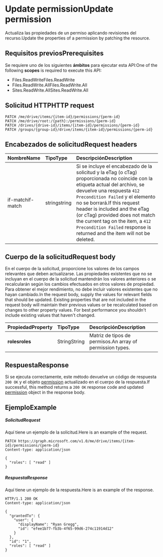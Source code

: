 # <a name="update-permission"></a><span data-ttu-id="4b7cc-101">Update permission</span><span class="sxs-lookup"><span data-stu-id="4b7cc-101">Update permission</span></span>

<span data-ttu-id="4b7cc-102">Actualiza las propiedades de un permiso aplicando revisiones del recurso.</span><span class="sxs-lookup"><span data-stu-id="4b7cc-102">Update the properties of a permission by patching the resource.</span></span>

## <a name="prerequisites"></a><span data-ttu-id="4b7cc-103">Requisitos previos</span><span class="sxs-lookup"><span data-stu-id="4b7cc-103">Prerequisites</span></span>

<span data-ttu-id="4b7cc-104">Se requiere uno de los siguientes **ámbitos** para ejecutar esta API:</span><span class="sxs-lookup"><span data-stu-id="4b7cc-104">One of the following **scopes** is required to execute this API:</span></span>

* <span data-ttu-id="4b7cc-105">Files.ReadWrite</span><span class="sxs-lookup"><span data-stu-id="4b7cc-105">Files.ReadWrite</span></span>
* <span data-ttu-id="4b7cc-106">Files.ReadWrite.All</span><span class="sxs-lookup"><span data-stu-id="4b7cc-106">Files.ReadWrite.All</span></span>
* <span data-ttu-id="4b7cc-107">Sites.ReadWrite.All</span><span class="sxs-lookup"><span data-stu-id="4b7cc-107">Sites.ReadWrite.All</span></span>

## <a name="http-request"></a><span data-ttu-id="4b7cc-108">Solicitud HTTP</span><span class="sxs-lookup"><span data-stu-id="4b7cc-108">HTTP request</span></span>

<!-- { "blockType": "ignored" } -->
```http
PATCH /me/drive/items/{item-id}/permissions/{perm-id}
PATCH /me/drive/root:/{path}:/permissions/{perm-id}
PATCH /drives/{drive-id}/items/{item-id}/permissions/{perm-id}
PATCH /groups/{group-id}/drive/items/{item-id}/permissions/{perm-id}
```

## <a name="request-headers"></a><span data-ttu-id="4b7cc-109">Encabezados de solicitud</span><span class="sxs-lookup"><span data-stu-id="4b7cc-109">Request headers</span></span>

| <span data-ttu-id="4b7cc-110">Nombre</span><span class="sxs-lookup"><span data-stu-id="4b7cc-110">Name</span></span>          | <span data-ttu-id="4b7cc-111">Tipo</span><span class="sxs-lookup"><span data-stu-id="4b7cc-111">Type</span></span>   | <span data-ttu-id="4b7cc-112">Descripción</span><span class="sxs-lookup"><span data-stu-id="4b7cc-112">Description</span></span>                                                                                                                                                                                       |
|:--------------|:-------|:--------------------------------------------------------------------------------------------------------------------------------------------------------------------------------------------------|
| <span data-ttu-id="4b7cc-113">if-match</span><span class="sxs-lookup"><span data-stu-id="4b7cc-113">if-match</span></span>      | <span data-ttu-id="4b7cc-114">string</span><span class="sxs-lookup"><span data-stu-id="4b7cc-114">string</span></span> | <span data-ttu-id="4b7cc-115">Si se incluye el encabezado de la solicitud y la eTag (o cTag) proporcionada no coincide con la etiqueta actual del archivo, se devuelve una respuesta `412 Precondition Failed` y el elemento no se borrará.</span><span class="sxs-lookup"><span data-stu-id="4b7cc-115">If this request header is included and the eTag (or cTag) provided does not match the current tag on the item, a `412 Precondition Failed` response is returned and the item will not be deleted.</span></span> |


## <a name="request-body"></a><span data-ttu-id="4b7cc-116">Cuerpo de la solicitud</span><span class="sxs-lookup"><span data-stu-id="4b7cc-116">Request body</span></span>
<span data-ttu-id="4b7cc-p101">En el cuerpo de la solicitud, proporcione los valores de los campos relevantes que deben actualizarse. Las propiedades existentes que no se incluyan en el cuerpo de la solicitud mantendrán los valores anteriores o se recalcularán según los cambios efectuados en otros valores de propiedad. Para obtener el mejor rendimiento, no debe incluir valores existentes que no hayan cambiado.</span><span class="sxs-lookup"><span data-stu-id="4b7cc-p101">In the request body, supply the values for relevant fields that should be updated. Existing properties that are not included in the request body will maintain their previous values or be recalculated based on changes to other property values. For best performance you shouldn't include existing values that haven't changed.</span></span>

| <span data-ttu-id="4b7cc-120">Propiedad</span><span class="sxs-lookup"><span data-stu-id="4b7cc-120">Property</span></span>     | <span data-ttu-id="4b7cc-121">Tipo</span><span class="sxs-lookup"><span data-stu-id="4b7cc-121">Type</span></span>   | <span data-ttu-id="4b7cc-122">Descripción</span><span class="sxs-lookup"><span data-stu-id="4b7cc-122">Description</span></span>                   |
|:-------------|:-------|:------------------------------|
| <span data-ttu-id="4b7cc-123">**roles**</span><span class="sxs-lookup"><span data-stu-id="4b7cc-123">**roles**</span></span>    | <span data-ttu-id="4b7cc-124">String</span><span class="sxs-lookup"><span data-stu-id="4b7cc-124">String</span></span> | <span data-ttu-id="4b7cc-125">Matriz de tipos de permisos.</span><span class="sxs-lookup"><span data-stu-id="4b7cc-125">An array of permission types.</span></span> |

## <a name="response"></a><span data-ttu-id="4b7cc-126">Respuesta</span><span class="sxs-lookup"><span data-stu-id="4b7cc-126">Response</span></span>

<span data-ttu-id="4b7cc-127">Si se ejecuta correctamente, este método devuelve un código de respuesta `200 OK` y el objeto [permission](../resources/permission.md) actualizado en el cuerpo de la respuesta.</span><span class="sxs-lookup"><span data-stu-id="4b7cc-127">If successful, this method returns a `200 OK` response code and updated [permission](../resources/permission.md) object in the response body.</span></span>

## <a name="example"></a><span data-ttu-id="4b7cc-128">Ejemplo</span><span class="sxs-lookup"><span data-stu-id="4b7cc-128">Example</span></span>

##### <a name="request"></a><span data-ttu-id="4b7cc-129">Solicitud</span><span class="sxs-lookup"><span data-stu-id="4b7cc-129">Request</span></span>

<span data-ttu-id="4b7cc-130">Aquí tiene un ejemplo de la solicitud.</span><span class="sxs-lookup"><span data-stu-id="4b7cc-130">Here is an example of the request.</span></span>
<!-- {
  "blockType": "request",
  "name": "update_permission"
}-->
```http
PATCH https://graph.microsoft.com/v1.0/me/drive/items/{item-id}/permissions/{perm-id}
Content-type: application/json

{
  "roles": [ "read" ]
}
```
##### <a name="response"></a><span data-ttu-id="4b7cc-131">Respuesta</span><span class="sxs-lookup"><span data-stu-id="4b7cc-131">Response</span></span>

<span data-ttu-id="4b7cc-132">Aquí tiene un ejemplo de la respuesta.</span><span class="sxs-lookup"><span data-stu-id="4b7cc-132">Here is an example of the response.</span></span>
<!-- {
  "blockType": "response",
  "truncated": true,
  "@odata.type": "microsoft.graph.permission"
} -->
```http
HTTP/1.1 200 OK
Content-type: application/json

{
  "grantedTo": {
    "user": {
      "displayName": "Ryan Gregg",
      "id": "efee1b77-fb3b-4f65-99d6-274c11914d12"
    }
  },
  "id": "1",
  "roles": [ "read" ]
}
```

<!-- uuid: 8fcb5dbc-d5aa-4681-8e31-b001d5168d79
2015-10-25 14:57:30 UTC -->
<!-- {
  "type": "#page.annotation",
  "description": "Update permission",
  "keywords": "",
  "section": "documentation",
  "tocPath": "OneDrive/Item/Update permission"
}-->
